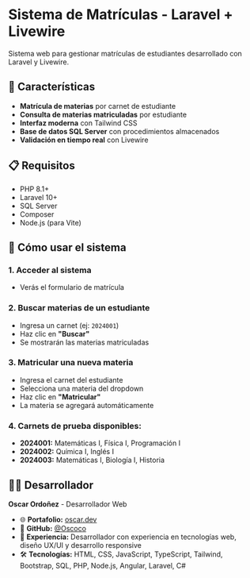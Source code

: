# Sistema de Matrículas - Laravel + Livewire

Sistema web para gestionar matrículas de estudiantes desarrollado con Laravel y Livewire.

## 🚀 Características

- **Matrícula de materias** por carnet de estudiante
- **Consulta de materias matriculadas** por estudiante
- **Interfaz moderna** con Tailwind CSS
- **Base de datos SQL Server** con procedimientos almacenados
- **Validación en tiempo real** con Livewire

## 📋 Requisitos

- PHP 8.1+
- Laravel 10+
- SQL Server
- Composer
- Node.js (para Vite)

## 🎯 Cómo usar el sistema

### **1. Acceder al sistema**
- Verás el formulario de matrícula

### **2. Buscar materias de un estudiante**
- Ingresa un carnet (ej: `2024001`)
- Haz clic en **"Buscar"**
- Se mostrarán las materias matriculadas

### **3. Matricular una nueva materia**
- Ingresa el carnet del estudiante
- Selecciona una materia del dropdown
- Haz clic en **"Matricular"**
- La materia se agregará automáticamente

### **4. Carnets de prueba disponibles:**
- **2024001:** Matemáticas I, Física I, Programación I
- **2024002:** Química I, Inglés I  
- **2024003:** Matemáticas I, Biología I, Historia



## 👨‍💻 Desarrollador

**Oscar Ordoñez** - Desarrollador Web

- 🌐 **Portafolio:** [oscar.dev](https://oscoco.github.io/newprofile/)
- 📱 **GitHub:** [@Oscoco](https://github.com/Oscoco)
- 💼 **Experiencia:** Desarrollador con experiencia en tecnologías web, diseño UX/UI y desarrollo responsive
- 🛠️ **Tecnologías:** HTML, CSS, JavaScript, TypeScript, Tailwind, Bootstrap, SQL, PHP, Node.js, Angular, Laravel, C#


